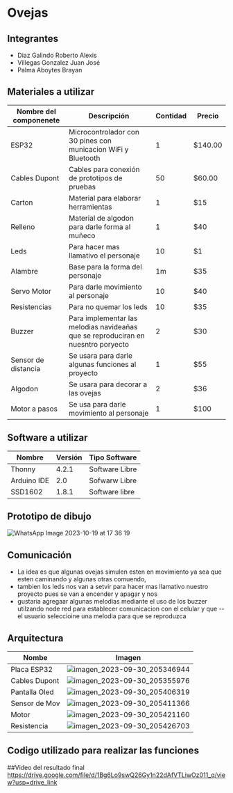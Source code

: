 # Ovejas
## Integrantes
- Diaz Galindo Roberto Alexis
- Villegas Gonzalez Juan José
- Palma Aboytes Brayan 
## Materiales a utilizar
|Nombre del componenete|Descripción|Contidad|Precio|
|-|-|-|-|
|ESP32|Microcontrolador con 30 pines con municacion WiFi y Bluetooth|1|$140.00|
|Cables Dupont|Cables para conexión de prototipos de pruebas|50|$60.00|
|Carton|Material para elaborar herramientas|1|$15|
|Relleno|Material de algodon para darle forma al muñeco|1|$40|
|Leds|Para hacer mas llamativo el personaje|10|$1|
|Alambre|Base para la forma del personaje|1m|$35|
|Servo Motor|Para darle movimiento al personaje|10|$40|
|Resistencias|Para no quemar los leds|10|$35|
|Buzzer| Para implementar las melodias navideañas que se reproduciran en nuesntro poryecto|2|$30|
|Sensor de distancia| Se usara para darle algunas funciones al proyecto|1|$55|
|Algodon|Se usara para decorar a las ovejas|2|$36|
|Motor a pasos| Se usa para darle movimiento al personaje|1|$100|
## Software a utilizar
|Nombre|Versión|Tipo Software|
|-|-|-|
|Thonny|4.2.1|Software Libre|
|Arduino IDE|2.0|Sofwarw Libre|
|SSD1602|1.8.1|Software libre|
## Prototipo de dibujo
![WhatsApp Image 2023-10-19 at 17 36 19](https://github.com/juanvg263/PersonajeNav/assets/146272821/a27f6870-98dd-48ea-8678-13352ebd78c5)
## Comunicación
- La idea es que algunas ovejas simulen esten en movimiento ya sea que esten caminando y algunas otras comuendo,
- tambien los leds nos van a setvir para hacer mas llamativo nuestro proyecto pues se van a encender y apagar y nos
- gustaria agregaar algunas melodias mediante el uso de los buzzer utilzando node red para establecer comunicacion con el celular y que --el usuario seleccioine una melodia para que se reproduzca
## Arquitectura
|Nombe|Imagen|
|-|-|
|Placa ESP32|![imagen_2023-09-30_205346944](https://github.com/juanvg263/PersonajeNav/assets/146272821/fc70d8c5-c175-4754-94a6-f6ebdc5c0c1c)
|Cables Dupont|![imagen_2023-09-30_205355976](https://github.com/juanvg263/PersonajeNav/assets/146272821/198eef47-0f79-4dfb-b73a-0c9897a9b554)|
|Pantalla Oled|![imagen_2023-09-30_205406319](https://github.com/juanvg263/PersonajeNav/assets/146272821/bfdb835d-8917-48d0-8522-e4d1a9cb176f)|
|Sensor de Mov|![imagen_2023-09-30_205411366](https://github.com/juanvg263/PersonajeNav/assets/146272821/1a6c7e30-fc71-4220-80bb-1673882ecf88)|
|Motor|![imagen_2023-09-30_205421160](https://github.com/juanvg263/PersonajeNav/assets/146272821/cf23bb08-6137-48f2-b77b-537179317355)|
|Resistencia|![imagen_2023-09-30_205426703](https://github.com/juanvg263/PersonajeNav/assets/146272821/fd8d6652-01ec-4894-972b-c758d93d7cb7)|
## Codigo utilizado para realizar las funciones 

##Video del resultado final
https://drive.google.com/file/d/1Bg6Lo9swQ26Gy1n22dAfVTLiwOz011_q/view?usp=drive_link
